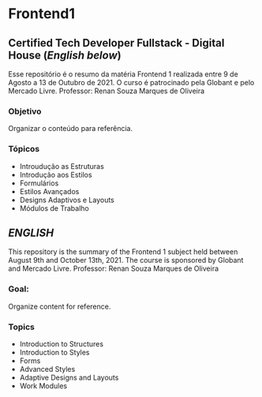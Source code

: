 # Frontend1
## Certified Tech Developer Fullstack  - Digital House (_English below_)
Esse repositório é o resumo da matéria Frontend 1 realizada entre 9 de Agosto a 13 de Outubro de 2021.
O curso é patrocinado pela Globant e pelo Mercado Livre.
Professor: Renan Souza Marques de Oliveira
### Objetivo
Organizar o conteúdo para referência.
### Tópicos
- Introudução as Estruturas
- Introdução aos Estilos
- Formulários
- Estilos Avançados
- Designs Adaptivos e Layouts
- Módulos de Trabalho

## _ENGLISH_

This repository is the summary of the Frontend 1 subject held between August 9th and October 13th, 2021. The course is sponsored by Globant and Mercado Livre. Professor: Renan Souza Marques de Oliveira

### Goal:
Organize content for reference.

### Topics
- Introduction to Structures
- Introduction to Styles
- Forms
- Advanced Styles
- Adaptive Designs and Layouts
- Work Modules
